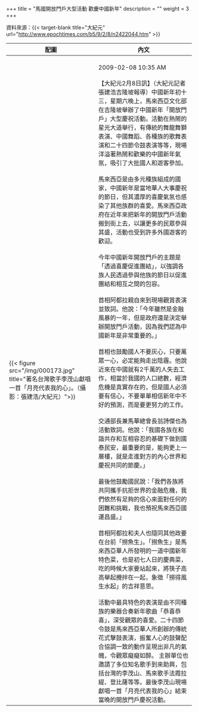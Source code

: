 +++
title = "馬國開放門戶大型活動 歡慶中國新年"
description = ""
weight = 3
+++

資料來源：{{< target-blank title="大紀元" url="http://www.epochtimes.com/b5/9/2/8/n2422044.htm" >}}

配圖  | 內文 
--------------|-------
{{< figure src="/img/000173.jpg" title="著名台灣歌手李茂山獻唱一首「月亮代表我的心」。（攝影：張建浩/大紀元）">}}|<br>2009-02-08 10:35 AM<br><br>【大紀元2月8日訊】（大紀元記者張建浩吉隆坡報導）中國新年初十三，星期六晚上，馬來西亞文化部在吉隆坡舉辦了中國新年「開放門戶」大型慶祝活動。活動在熱鬧的星光大道舉行，有傳統的舞龍舞獅表演、中國舞蹈、各種族的歌舞表演和二十四節令鼓表演等等，現場洋溢著熱鬧和歡樂的中國新年氣氛，吸引了大批國人和遊客參加。<br><br>馬來西亞是由多元種族組成的國家，中國新年是當地華人大事慶祝的節日，但其濃厚的喜慶氣氛也感染了其他族群的喜愛。馬來西亞政府在近年來把新年的開放門戶活動搬到街上去，以讓更多的民眾參與其盛，活動也受到許多外國遊客的歡迎。<br><br>今年中國新年開放門戶的主題是「透過喜慶促進團結」，以強調各族人民透過參與他族的節日以促進團結和相互之間的包容。<br><br>首相阿都拉親自來到現場觀賞表演並致詞。他說：「今年雖然是金融風暴的一年，但是政府還是決定舉辦開放門戶活動，因為我們認為中國新年是非常重要的。」<br><br>首相也鼓勵國人不要灰心，只要萬眾一心，必定能夠走出陰霾。他說近來在中國就有2千萬的人失去工作，相當於我國的人口總數，經濟危機是真實存在的，但是國人必須要有信心，不要單單相信新年中不好的預測，而是要更努力的工作。<br><br>交通部長兼馬華總會長翁詩傑也為活動致詞。他說：「我國各族在和諧共存和互相容忍的基礎下做到國泰民安，最重要的是，能夠更上一層樓，就是走進對方的內心世界和慶祝共同的節慶。」<br><br>最後他鼓勵國民說：「我們各族將共同攜手抗拒世界的金融危機，我們依然有足夠的信心來面對任何的困難和挑戰，我也預祝馬來西亞國運昌盛。」<br><br>首相阿都拉和夫人也隨同其他政要在台前「撈魚生」。「撈魚生」是馬來西亞華人所發明的一道中國新年特色菜，也是初七人日的慶典菜，吃的時候大家要站起來，將筷子高高舉起攪拌在一起，象徵「撈得風生水起」的吉祥意思。<br><br>活動中最具特色的表演是由不同種族的樂器合奏新年歌曲「恭喜恭喜」，深受觀眾的喜愛。二十四節令鼓是馬來西亞華人所創辦的傳統花式擊鼓表演，振奮人心的鼓聲配合協調一致的動作呈現出非凡的氣魄，令觀眾癡癡如醉。 主辦單位也邀請了多位知名歌手到來助興，包括台灣的李茂山、馬來歌手法霞拉緹、登比薩等等。最後李茂山現場獻唱一首「月亮代表我的心」結束當晚的開放門戶慶祝活動。